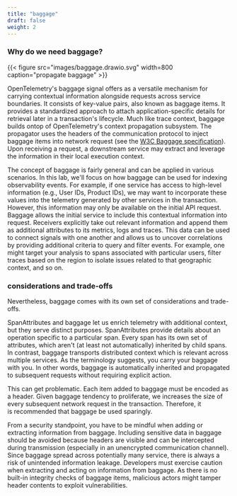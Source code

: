 ```yaml
---
title: "baggage"
draft: false
weight: 2
---
```



### Why do we need baggage?

{{< figure src="images/baggage.drawio.svg" width=800 caption="propagate baggage" >}}

OpenTelemetry's baggage signal offers as a versatile mechanism for carrying contextual information alongside requests across service boundaries.
It consists of key-value pairs, also known as baggage items.
It provides a standardized approach to attach application-specific details for retrieval later in a transaction's lifecycle.
Much like trace context, baggage builds ontop of OpenTelemetry's context propagation subsystem.
The propagator uses the headers of the communication protocol to inject baggage items into network request (see the [W3C Baggage specification](https://www.w3.org/TR/baggage/)).
Upon receiving a request, a downstream service may extract and leverage the information in their local execution context.

The concept of baggage is fairly general and can be applied in various scenarios.
In this lab, we'll focus on how baggage can be used for indexing observability events.
For example, if one service has access to high-level information (e.g., User IDs, Product IDs), we may want to incorporate these values into the telemetry generated by other services in the transaction.
However, this information may only be available on the initial API request.
Baggage allows the initial service to include this contextual information into request.
Receivers explicitly take out relevant information and append them as additional attributes to its metrics, logs and traces.
This data can be used to connect signals with one another and allows us to uncover correlations by providing additional criteria to query and filter events.
For example, one might target your analysis to spans associated with particular users, filter traces based on the region to isolate issues related to that geographic context, and so on.

### considerations and trade-offs

Nevertheless, baggage comes with its own set of considerations and trade-offs.
<!-- prolific -->
SpanAttributes and baggage let us enrich telemetry with additional context, but they serve distinct purposes.
SpanAttributes provide details about an operation specific to a particular span.
Every span has its own set of attributes, which aren't (at least not automatically) inherited by child spans.
In contrast, baggage transports distributed context which is relevant across multiple services.
As the terminology suggests, you carry your baggage with you.
In other words, baggage is automatically inherited and propagated to subsequent requests without requiring explicit action.
<!-- comes with overhead -->
This can get problematic.
Each item added to baggage must be encoded as a header.
Given baggage tendency to proliferate, we increases the size of every subsequent network request in the transaction.
Therefore, it is recommended that baggage be used sparingly.
<!-- security considerations -->
From a security standpoint, you have to be mindful when adding or extracting information from baggage.
Including sensitive data in baggage should be avoided because headers are visible and can be intercepted during transmission (especially in an unencrypted communication channel).
Since baggage spread across potentially many service, there is always a risk of unintended information leakage.
Developers must exercise caution when extracting and acting on information from baggage.
As there is no built-in integrity checks of baggage items, malicious actors might tamper header contents to exploit vulnerabilities.

 <!-- summary
- a versatile key-value system
  - a general purpose data storage and transmission system, not limited to observability
  - but primarily used to convey values for the OpenTelemetry observability systems

- a form of distributed context 
	- before item put into the context object are only accessible within the current service -> are associated with execution context
	- similar to trace context -> built ontop of OpenTelemetry's context propagation mechanisms
  	- pass valuable contextual information between services separated by a logical boundary
    - use propagator to inject baggage items into network requests as headers
  	- once data is added as baggage, it can be parsed / extracted by downstream services

- a uniform way to make useful information available later in the transaction
  - attach information from your application to retrieve that information later
  - intended for indexing observability events  
    - high-level information (e.g. Account Identification, User IDs, Product IDs, ) in one service
    - want to integrate this information as attributes in the telemetry of downstream services that take part in the same transaction
    - reasons
      - to make it easier to filter when you’re searching in your observability back-end
      - helps to establish a causal relationship between these events
    - problem: later services might not have access to this information (e.g. only available on the initial API request)
    - solution:
      - add contextual data as key value pairs to baggage
      - gets push along with the request (e.g. propagated via HTTP headers as defined in the W3C Baggage specification. )
      - remote services explicitly consumes values from Baggage and appends them as additional attributes to its metrics, logs and traces


- example:
  - a frontend service using project ID as an index could add it as baggage, allows backend services to also index their spans and metrics by project ID
  - wanted to have the CustomerId appear on all your spans
  - logs will automatically be bound to the current trace, if there is one

- not the same as Span attributes
  - when you add something as Baggage, it does not automatically end up on the Attributes of the child system’s spans
  - must explicitly take something out of Baggage and append it as Attributes


- comes at a cost
  - too much baggage because it will add overhead when making HTTP requests. 
	- every item added must be encoded as a header
	- called baggage because it increase the size of every subsequent network request in the transaction
	- therefore it is recommended that baggage be used sparingly

- be mindful
-->

<!-- 



https://github.com/open-telemetry/opentelemetry-specification/blob/main/specification/overview.md
tracing, metrics, and baggage are three separate signals.
Signals share a common subsystem – context propagation – but they function independently from each other.
propagators to serialize and deserialize cross-cutting concern values such as Spans (usually only the SpanContext portion) and Baggage



https://doordash.engineering/2021/06/17/leveraging-opentelemetry-for-custom-context-propagation/

https://www.honeycomb.io/blog/ask-miss-o11y-opentelemetry-baggage
- wanted to have the CustomerId appear on all your spans, but it’s only available on the initial API request (as downstream services dont need this context)
- fancy term for contextual information that’s passed between spans.
- passing that context between service boundaries.
- it’s about pushing that context over an HTTP, gRPC, or a message so the other service can use it to add context to its span.
- why the hell does OTel Baggage exist?
  - context values live in the same place, have the same format and follow the same pattern
  - means that all your applications, no matter what the language, will be able to read them, parse them, and use them
- What should I use OTel Baggage for?
  -  nothing sensitive, and nothing that you don’t want third parties to see
  -  y, don’t always trust what you get because there are no built-in integrity checks to ensure it was your Baggage items.
- footgun 
  - Baggage can be prolific … it goes EVERYWHERE. Because it’s in the background and OTel is passing it around without you doing anything, you don’t know it’s happening.
  - if you’re not careful with how you use Baggage Propagation and what you use Baggage for.
- baggage is not a subset of the Span attributes
  - It’s not that unreasonable to assume that when you add something as Baggage, you’re doing it so it ends up on the attributes of the child system’s spans. However, it doesn’t; at least not automatically. You must explicitly take something out of Baggage and append it as attributes.

https://www.alibabacloud.com/help/en/arms/application-monitoring/use-cases/use-opentelemetry-sdk-for-java-to-manually-instrument-applications
 is stored and propagated in HTTP headers

https://grafana.com/blog/2023/12/18/opentelemetry-best-practices-a-users-guide-to-getting-started-with-opentelemetry/#context-propagation
Baggage uses HTTP headers to propagate key-value pairs between spans when that data may not be available to spans further down the stack. Take an example of an origin IP. This data may be available to the first service in the transaction, but unless you specify to propagate it along to the remaining spans, those later services cannot access that data. When you use baggage, you gain the ability to add attributes to future spans based on the values being stored as baggage. 

https://docs.dynatrace.com/docs/extend-dynatrace/opentelemetry/overview/traces#baggage
- an interprocess communication mechanism that allows your services to exchange information across context propagation in a standardized key-value format.

https://rehansaeed.com/deep-dive-into-open-telemetry-for-net/
Similar to attributes, baggage is another way we can add data as name value pairs to a trace. The difference is that baggage travels across process boundaries using a baggage HTTP header as defined in the W3C Baggage specification. It is also added to all spans in a trace.
- hy would you use baggage over attributes
- if you have a global unique identifier for a particular trace like a user ID, order ID or some session ID it might be useful to add it as baggage because it's relevant to all spans in your trace. However, you must be careful not to add too much baggage because it will add overhead when making HTTP requests. 

--- done

https://opentelemetry.io/docs/concepts/signals/baggage/
- is contextual information that’s passed between spans.
- a key-value store that resides alongside span context in a trace, making values available to any span created within that trace.
- uses Context Propagation to pass Baggage around
- each library implementations has propagators that parse and make that Baggage available
- provides a uniform way to store and propagate information across a trace and other signals
- may want to attach information from your application to a span and retrieve that information much later and use it later
  - high-level information (e.g. Account Identification, User IDs, Product IDs, ) that you want to have as attributes on other signals -> make it easier to filter when you’re searching in your Observability back-end
  - multiple services; however, information may only available in one specific service
  - use Baggage to propagate this value to downstream services in your system
- not the same as Span attributes
  - When you add something as Baggage, it does not automatically end up on the Attributes of the child system’s spans. You must explicitly take something out of Baggage and append it as Attributes.

https://opentelemetry.io/docs/specs/otel/overview/#baggage-signal
- mechanism for propagating name/value pairs
- intended for indexing observability events in one service with attributes provided by a prior service in the same transaction
- helps to establish a causal relationship between these events
- primarily intended to convey values for the OpenTelemetry observability systems.
  - values can be consumed from Baggage and used as additional attributes for metrics, or additional context for logs and traces

https://trstringer.com/otel-part5-propagation/
- Monolithic applications are fairly easy to add telemetry to, as all of it stays within the same process. But microservices can add a challenge.

service 1 generated some data called attr1. This is relevant data to service 1, and this might be an attribute that we want to add to spans in service 2 and/or service 3. But those services might not have access to this particular data. The way we can solve this with OpenTelemetry is through the use of baggage. Baggage essentially allows us to pass data through requests for other services to use.
In our consuming service (in the diagram, this could either be service 2 or service 3) we can now parse the baggage from the request:
This code gets the request baggage and adds it as a span attribute to the current span.

https://opentelemetry.io/docs/specs/otel/baggage/api/
- used to annotate telemetry, adding context and information to metrics, traces, and logs
- a set of name/value pairs describing user-defined properties
- Baggage API consists of:
  - the Baggage
  - functions to interact with the Baggage in a Context
  - ...

https://www.w3.org/TR/baggage/
- propagating a set of application-defined properties associated with a distributed request
- . Baggage can be used regardless of whether Distributed Tracing is used
-  baggage header is used to propagate user-supplied key-value pairs through a distributed request
-  A system receiving a baggage request header SHOULD send it to outgoing requests. A system MAY mutate the value of this header before passing it on.


-->